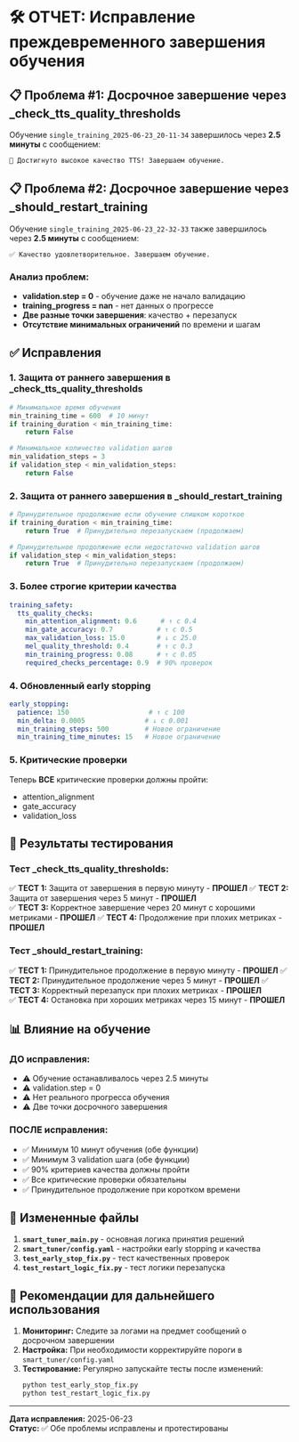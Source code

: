 # 🛠️ ОТЧЕТ: Исправление преждевременного завершения обучения

## 📋 **Проблема #1: Досрочное завершение через _check_tts_quality_thresholds**

Обучение `single_training_2025-06-23_20-11-34` завершилось через **2.5 минуты** с сообщением:
```
🎉 Достигнуто высокое качество TTS! Завершаем обучение.
```

## 📋 **Проблема #2: Досрочное завершение через _should_restart_training** 

Обучение `single_training_2025-06-23_22-32-33` также завершилось через **2.5 минуты** с сообщением:
```
✅ Качество удовлетворительное. Завершаем обучение.
```

### **Анализ проблем:**
- **validation.step = 0** - обучение даже не начало валидацию
- **training_progress = nan** - нет данных о прогрессе
- **Две разные точки завершения**: качество + перезапуск
- **Отсутствие минимальных ограничений** по времени и шагам

## ✅ **Исправления**

### **1. Защита от раннего завершения в _check_tts_quality_thresholds**
```python
# Минимальное время обучения
min_training_time = 600  # 10 минут
if training_duration < min_training_time:
    return False

# Минимальное количество validation шагов  
min_validation_steps = 3
if validation_step < min_validation_steps:
    return False
```

### **2. Защита от раннего завершения в _should_restart_training**
```python
# Принудительное продолжение если обучение слишком короткое
if training_duration < min_training_time:
    return True  # Принудительно перезапускаем (продолжаем)

# Принудительное продолжение если недостаточно validation шагов
if validation_step < min_validation_steps:
    return True  # Принудительно перезапускаем (продолжаем)
```

### **3. Более строгие критерии качества**
```yaml
training_safety:
  tts_quality_checks:
    min_attention_alignment: 0.6      # ↑ с 0.4
    min_gate_accuracy: 0.7           # ↑ с 0.5  
    max_validation_loss: 15.0        # ↓ с 25.0
    mel_quality_threshold: 0.4       # ↑ с 0.3
    min_training_progress: 0.08      # ↑ с 0.05
    required_checks_percentage: 0.9  # 90% проверок
```

### **4. Обновленный early stopping**
```yaml
early_stopping:
  patience: 150                    # ↑ с 100
  min_delta: 0.0005               # ↓ с 0.001
  min_training_steps: 500         # Новое ограничение
  min_training_time_minutes: 15   # Новое ограничение
```

### **5. Критические проверки**
Теперь **ВСЕ** критические проверки должны пройти:
- attention_alignment
- gate_accuracy  
- validation_loss

## 🧪 **Результаты тестирования**

### **Тест _check_tts_quality_thresholds:**
✅ **ТЕСТ 1:** Защита от завершения в первую минуту - **ПРОШЕЛ**
✅ **ТЕСТ 2:** Защита от завершения через 5 минут - **ПРОШЕЛ**  
✅ **ТЕСТ 3:** Корректное завершение через 20 минут с хорошими метриками - **ПРОШЕЛ**
✅ **ТЕСТ 4:** Продолжение при плохих метриках - **ПРОШЕЛ**

### **Тест _should_restart_training:**
✅ **ТЕСТ 1:** Принудительное продолжение в первую минуту - **ПРОШЕЛ**
✅ **ТЕСТ 2:** Принудительное продолжение через 5 минут - **ПРОШЕЛ**
✅ **ТЕСТ 3:** Корректный перезапуск при плохих метриках - **ПРОШЕЛ**  
✅ **ТЕСТ 4:** Остановка при хороших метриках через 15 минут - **ПРОШЕЛ**

## 📊 **Влияние на обучение**

### **ДО исправления:**
- ⚠️ Обучение останавливалось через 2.5 минуты
- ⚠️ validation.step = 0
- ⚠️ Нет реального прогресса обучения
- ⚠️ Две точки досрочного завершения

### **ПОСЛЕ исправления:**
- ✅ Минимум 10 минут обучения (обе функции)
- ✅ Минимум 3 validation шага (обе функции)
- ✅ 90% критериев качества должны пройти
- ✅ Все критические проверки обязательны
- ✅ Принудительное продолжение при коротком времени

## 🎯 **Измененные файлы**

1. **`smart_tuner_main.py`** - основная логика принятия решений
2. **`smart_tuner/config.yaml`** - настройки early stopping и качества
3. **`test_early_stop_fix.py`** - тест качественных проверок
4. **`test_restart_logic_fix.py`** - тест логики перезапуска

## 🔄 **Рекомендации для дальнейшего использования**

1. **Мониторинг:** Следите за логами на предмет сообщений о досрочном завершении
2. **Настройка:** При необходимости корректируйте пороги в `smart_tuner/config.yaml`
3. **Тестирование:** Регулярно запускайте тесты после изменений:
   ```bash
   python test_early_stop_fix.py
   python test_restart_logic_fix.py
   ```

---
**Дата исправления:** 2025-06-23  
**Статус:** ✅ Обе проблемы исправлены и протестированы 